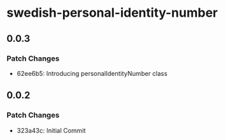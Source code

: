 # swedish-personal-identity-number

## 0.0.3

### Patch Changes

- 62ee6b5: Introducing personalIdentityNumber class

## 0.0.2

### Patch Changes

- 323a43c: Initial Commit
